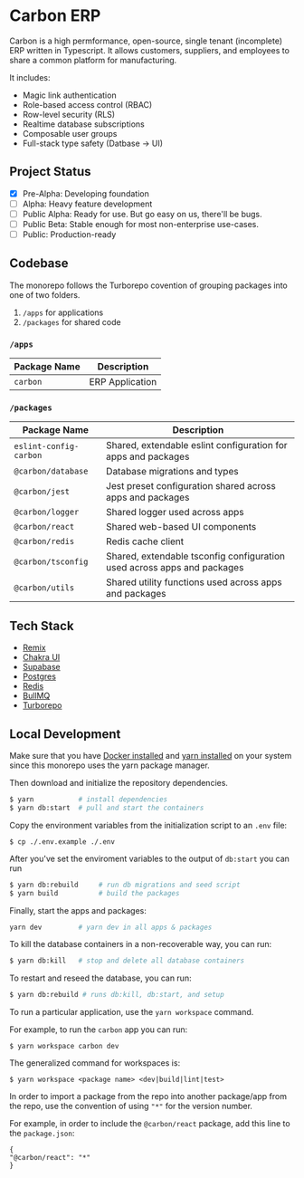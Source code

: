 # Carbon ERP

Carbon is a high permformance, open-source, single tenant (incomplete) ERP written in Typescript. It allows customers, suppliers, and employees to share a common platform for manufacturing.

It includes:

- Magic link authentication
- Role-based access control (RBAC)
- Row-level security (RLS)
- Realtime database subscriptions
- Composable user groups
- Full-stack type safety (Datbase → UI)

## Project Status

- [x] Pre-Alpha: Developing foundation
- [ ] Alpha: Heavy feature development
- [ ] Public Alpha: Ready for use. But go easy on us, there'll be bugs.
- [ ] Public Beta: Stable enough for most non-enterprise use-cases.
- [ ] Public: Production-ready

## Codebase

The monorepo follows the Turborepo covention of grouping packages into one of two folders.

1. `/apps` for applications
2. `/packages` for shared code

### `/apps`

| Package Name | Description     |
| ------------ | --------------- |
| `carbon`     | ERP Application |

### `/packages`

| Package Name           | Description                                                             |
| ---------------------- | ----------------------------------------------------------------------- |
| `eslint-config-carbon` | Shared, extendable eslint configuration for apps and packages           |
| `@carbon/database`     | Database migrations and types                                           |
| `@carbon/jest`         | Jest preset configuration shared across apps and packages               |
| `@carbon/logger`       | Shared logger used across apps                                          |
| `@carbon/react`        | Shared web-based UI components                                          |
| `@carbon/redis`        | Redis cache client                                                      |
| `@carbon/tsconfig`     | Shared, extendable tsconfig configuration used across apps and packages |
| `@carbon/utils`        | Shared utility functions used across apps and packages                  |

## Tech Stack

- [Remix](https://remix.run)
- [Chakra UI](https://chakra-ui.com/)
- [Supabase](https://supabase.com/)
- [Postgres](https://postgresql.org/)
- [Redis](https://redis.io)
- [BullMQ](https://docs.bullmq.io)
- [Turborepo](https://turbo.build)

## Local Development

Make sure that you have [Docker installed](https://docs.docker.com/desktop/install/mac-install/) and [yarn installed](https://yarnpkg.com/lang/en/docs/install/#debian-stable)
on your system since this monorepo uses the yarn package manager.

Then download and initialize the repository dependencies.

```bash
$ yarn           # install dependencies
$ yarn db:start  # pull and start the containers
```

Copy the environment variables from the initialization script to an `.env` file:

```
$ cp ./.env.example ./.env
```

After you've set the enviroment variables to the output of `db:start` you can run

```bash
$ yarn db:rebuild     # run db migrations and seed script
$ yarn build          # build the packages
```

Finally, start the apps and packages:

```bash
yarn dev         # yarn dev in all apps & packages
```

To kill the database containers in a non-recoverable way, you can run:

```bash
$ yarn db:kill   # stop and delete all database containers
```

To restart and reseed the database, you can run:

```bash
$ yarn db:rebuild # runs db:kill, db:start, and setup
```

To run a particular application, use the `yarn workspace` command.

For example, to run the `carbon` app you can run:

```
$ yarn workspace carbon dev
```

The generalized command for workspaces is:

```
$ yarn workspace <package name> <dev|build|lint|test>
```

In order to import a package from the repo into another package/app from
the repo, use the convention of using `"*"` for the version number.

For example, in order to include the `@carbon/react` package, add this line
to the `package.json`:

```
{
"@carbon/react": "*"
}
```
